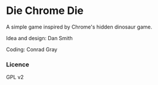 # Die Chrome Die

A simple game inspired by Chrome's hidden dinosaur game.

Idea and design: Dan Smith

Coding: Conrad Gray

### Licence

GPL v2
